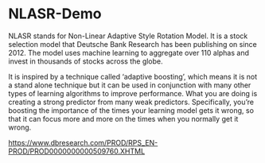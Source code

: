 # NLASR-Demo

NLASR stands for Non-Linear Adaptive Style Rotation Model. It is a stock selection model that Deutsche Bank Research has been publishing on since 2012. The model uses machine learning to aggregate over 110 alphas and invest in thousands of stocks across the globe.

It is inspired by a technique called ‘adaptive boosting’, which means it is not a stand alone technique but it can be used in conjunction with many other types of learning algorithms to improve performance. What you are doing is creating a strong predictor from many weak predictors. Specifically, you’re boosting the importance of the times your learning model gets it wrong, so that it can focus more and more on the times when you normally get it wrong.

https://www.dbresearch.com/PROD/RPS_EN-PROD/PROD0000000000509760.XHTML
